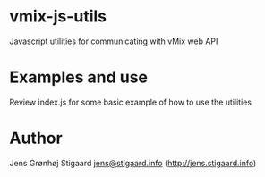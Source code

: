 # vmix-js-utils
Javascript utilities for communicating with vMix web API

# Examples and use
Review index.js for some basic example of how to use the utilities

# Author
Jens Grønhøj Stigaard <jens@stigaard.info> (http://jens.stigaard.info)
